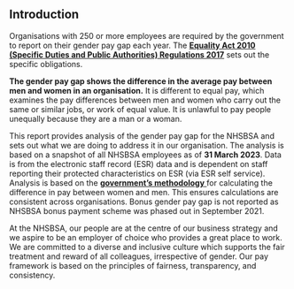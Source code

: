 ## Introduction

Organisations with 250 or more employees are required by the government to report on their gender pay gap each year. The <a href="https://www.legislation.gov.uk/uksi/2017/353/schedule/1/made" target="_blank">**Equality Act 2010 (Specific Duties and Public Authorities) Regulations 2017**</a> sets out the specific obligations.

__The gender pay gap shows the difference in the average pay between men and women in an organisation.__ It is different to equal pay, which examines the pay differences between men and women who carry out the same or similar jobs, or work of equal value. It is unlawful to pay people unequally because they are a man or a woman.

This report provides analysis of the gender pay gap for the NHSBSA and sets out what we are doing to address it in our organisation. 
The analysis is based on a snapshot of all NHSBSA employees as of __31 March 2023__. Data is from the electronic staff record (ESR) data and is dependent on staff reporting their protected characteristics on ESR (via ESR self service). Analysis is based on the <a href = "https://www.gov.uk/government/publications/gender-pay-gap-reporting-guidance-for-employers/preparing-your-data" target = "_blank"> **government’s methodology** </a> for calculating the difference in pay between women and men. This ensures calculations are consistent across organisations. Bonus gender pay gap is not reported as NHSBSA bonus payment scheme was phased out in September 2021.

At the NHSBSA, our people are at the centre of our business strategy and we aspire to be an employer of choice who provides a great place to work. We are committed to a diverse and inclusive culture which supports the fair treatment and reward of all colleagues, irrespective of gender. Our pay framework is based on the principles of fairness, transparency, and consistency. 
